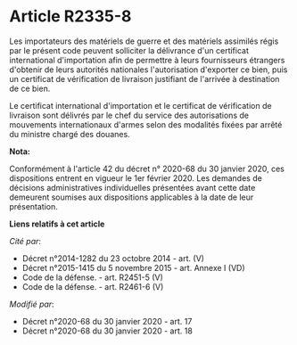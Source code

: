 # Article R2335-8

Les importateurs des matériels de guerre et des matériels assimilés régis par le présent code peuvent solliciter la
délivrance d'un certificat international d'importation afin de permettre à leurs fournisseurs étrangers d'obtenir de leurs
autorités nationales l'autorisation d'exporter ce bien, puis un certificat de vérification de livraison justifiant de
l'arrivée à destination de ce bien.

Le certificat international d'importation et le certificat de vérification de livraison sont délivrés par le chef du service
des autorisations de mouvements internationaux d'armes selon des modalités fixées par arrêté du ministre chargé des douanes.

**Nota:**

Conformément à l'article 42 du décret n° 2020-68 du 30 janvier 2020, ces dispositions entrent en vigueur le 1er février 2020.
Les demandes de décisions administratives individuelles présentées avant cette date demeurent soumises aux dispositions
applicables à la date de leur présentation.

**Liens relatifs à cet article**

_Cité par_:

  - Décret n°2014-1282 du 23 octobre 2014 - art. (V)
  - Décret n°2015-1415 du 5 novembre 2015 - art. Annexe I (VD)
  - Code de la défense. - art. R2451-5 (V)
  - Code de la défense. - art. R2461-6 (V)

_Modifié par_:

  - Décret n°2020-68 du 30 janvier 2020 - art. 17
  - Décret n°2020-68 du 30 janvier 2020 - art. 18
